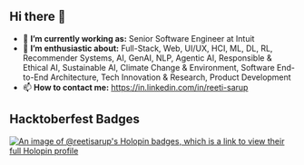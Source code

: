## Hi there 👋

- 🔭 **I’m currently working as:** Senior Software Engineer at Intuit
- 🌱 **I’m enthusiastic about:** Full-Stack, Web, UI/UX, HCI, ML, DL, RL, Recommender Systems, AI, GenAI, NLP, Agentic AI, Responsible & Ethical AI, Sustainable AI, Climate Change & Environment, Software End-to-End Architecture, Tech Innovation & Research, Product Development
- 📫 **How to contact me:** https://in.linkedin.com/in/reeti-sarup

## Hacktoberfest Badges

[![An image of @reetisarup's Holopin badges, which is a link to view their full Holopin profile](https://holopin.me/reetisarup)](https://holopin.io/@reetisarup)

<!--
**REETI-SARUP/REETI-SARUP** is a ✨ _special_ ✨ repository because its `README.md` (this file) appears on your GitHub profile.

Here are some ideas to get you started:

- 🔭 I’m currently working on ...
- 🌱 I’m currently learning ...
- 👯 I’m looking to collaborate on ...
- 🤔 I’m looking for help with ...
- 💬 Ask me about ...
- 📫 How to reach me: ...
- 😄 Pronouns: ...
- ⚡ Fun fact: ...
-->
